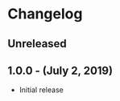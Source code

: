 Changelog
=========

Unreleased
----------

1.0.0 - (July 2, 2019)
------------------
* Initial release
